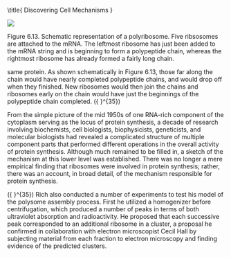 \title{
Discovering Cell Mechanisms
}

![](https://cdn.mathpix.com/cropped/2024_07_05_4bb348a69ec34c84c3d5g-1.jpg?height=625&width=1109&top_left_y=200&top_left_x=221)

Figure 6.13. Schematic representation of a polyribosome. Five ribsosomes are attached to the mRNA. The leftmost ribosome has just been added to the mRNA string and is beginning to form a polypeptide chain, whereas the rightmost ribosome has already formed a fairly long chain.

same protein. As shown schematically in Figure 6.13, those far along the chain would have nearly completed polypeptide chains, and would drop off when they finished. New ribosomes would then join the chains and ribosomes early on the chain would have just the beginnings of the polypeptide chain completed. \({ }^{35}\)

From the simple picture of the mid 1950s of one RNA-rich component of the cytoplasm serving as the locus of protein synthesis, a decade of research involving biochemists, cell biologists, biophysicists, geneticists, and molecular biologists had revealed a complicated structure of multiple component parts that performed different operations in the overall activity of protein synthesis. Although much remained to be filled in, a sketch of the mechanism at this lower level was established. There was no longer a mere empirical finding that ribosomes were involved in protein synthesis; rather, there was an account, in broad detail, of the mechanism responsible for protein synthesis.

\({ }^{35}\) Rich also conducted a number of experiments to test his model of the polysome assembly process. First he utilized a homogenizer before centrifugation, which produced a number of peaks in terms of both ultraviolet absorption and radioactivity. He proposed that each successive peak corresponded to an additional ribosome in a cluster, a proposal he confirmed in collaboration with electron microscopist Cecil Hall by subjecting material from each fraction to electron microscopy and finding evidence of the predicted clusters.